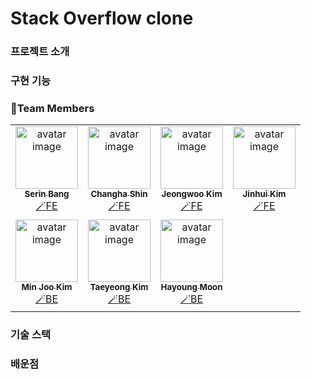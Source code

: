 # Stack Overflow clone

### 프로젝트 소개

### 구현 기능

### 🌟Team Members
<table>
  <tbody>
    <tr>
    <td align="center"><a href="https://github.com/serin-B"><img src="https://avatars.githubusercontent.com/u/107970881?v=4" width="100px;" alt="avatar image"/><br /><sub><b>Serin Bang</b></sub></a><br /><a href="https://github.com/codestates-seb/seb40_pre_038/commits?author=serin-B" title="Documentation">🪄FE</a></td>
    <td align="center"><a href="https://github.com/rosenfence"><img src="https://avatars.githubusercontent.com/u/90300215?v=4" width="100px;" alt="avatar image"/><br /><sub><b>Changha Shin</b></sub></a><br /><a href="https://github.com/codestates-seb/seb40_pre_038/commits?author=rosenfence" title="Documentation">🪄FE</a></td>
    <td align="center"><a href="https://github.com/jwo0o0"><img src="https://avatars.githubusercontent.com/u/70098708?v=4" width="100px;" alt="avatar image"/><br /><sub><b>Jeongwoo Kim</b></sub></a><br /><a href="https://github.com/codestates-seb/seb40_pre_038/commits?author=jwo0o0" title="Documentation">🪄FE</a></td>
    <td align="center"><a href="https://github.com/JinhuiKim"><img src="https://avatars.githubusercontent.com/u/20276678?v=4" width="100px;" alt="avatar image"/><br /><sub><b>Jinhui Kim</b></sub></a><br /><a href="https://github.com/codestates-seb/seb40_pre_038/commits?author=JinhuiKim" title="Documentation">🪄FE</a></td>
    </tr>
    <tr>
    <td align="center"><a href="https://github.com/JadeMK"><img src="https://avatars.githubusercontent.com/u/97623334?v=4" width="100px;" alt="avatar image"/><br /><sub><b>Min Joo Kim</b></sub></a><br /><a href="https://github.com/codestates-seb/seb40_pre_038/commits?author=JadeMK" title="Documentation">🪄BE</a></td>
    <td align="center"><a href="https://github.com/gnidinger"><img src="https://avatars.githubusercontent.com/u/13742045?v=4" width="100px;" alt="avatar image"/><br /><sub><b>Taeyeong Kim</b></sub></a><br /><a href="https://github.com/codestates-seb/seb40_pre_038/commits?author=gnidinger" title="Documentation">🪄BE</a></td>
    <td align="center"><a href="https://github.com/hayoung10"><img src="https://avatars.githubusercontent.com/u/39071652?v=4" width="100px;" alt="avatar image"/><br /><sub><b>Hayoung Moon</b></sub></a><br /><a href="https://github.com/codestates-seb/seb40_pre_038/commits?author=hayoung10" title="Documentation">🪄BE</a></td>
    </tr>
  </tbody>
</table>

### 기술 스택

### 배운점